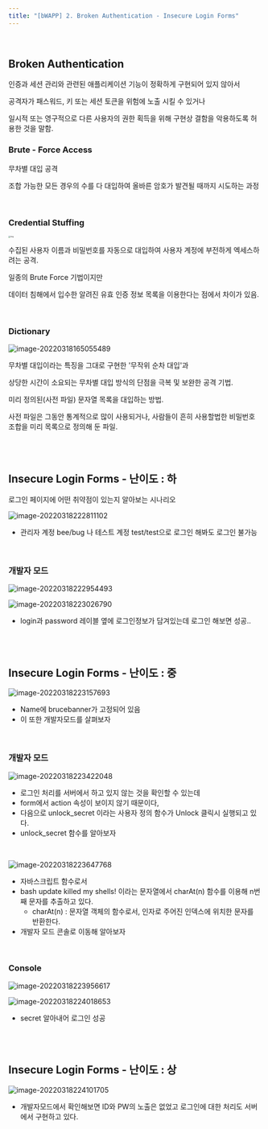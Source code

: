 ```yaml
---
title: "[bWAPP] 2. Broken Authentication - Insecure Login Forms"
---
```


<br>

## Broken Authentication

인증과 세션 관리와 관련된 애플리케이션 기능이 정확하게 구현되어 있지 않아서

공격자가 패스워드, 키 또는 세션 토큰을 위험에 노출 시킬 수 있거나 

일시적 또는 영구적으로 다른 사용자의 권한 획득을 위해 구현상 결함을 악용하도록 허용한 것을 말함.



### Brute - Force Access

무차별 대입 공격

조합 가능한 모든 경우의 수를 다 대입하여 올바른 암호가 발견될 때까지 시도하는 과정

<br>

### Credential Stuffing

  <img src="https://raw.githubusercontent.com/EONION-TH3DB/image_repo/main/img/EMB00002df83ccf.JPG" alt="img" style="zoom: 25%;" />

  수집된 사용자 이름과 비밀번호를 자동으로 대입하여 사용자 계정에 부전하게 엑세스하려는 공격.

일종의 Brute Force 기법이지만

데이터 침해에서 입수한 알려진 유효 인증 정보 목록을 이용한다는 점에서 차이가 있음.

<br>

### Dictionary

![image-20220318165055489](https://raw.githubusercontent.com/EONION-TH3DB/image_repo/main/img/image-20220318165055489.png)

무차별 대입이라는 특징을 그대로 구현한 '무작위 순차 대입'과

상당한 시간이 소요되는 무차별 대입 방식의 단점을 극복 및 보완한 공격 기법.

미리 정의된(사전 파일) 문자열 목록을 대입하는 방법.

사전 파일은 그동안 통계적으로 많이 사용되거나, 사람들이 흔히 사용할법한 비밀번호 조합을 미리 목록으로 정의해 둔 파일.

<br>

<br>

## Insecure Login Forms - 난이도 : 하

로그인 페이지에 어떤 취약점이 있는지 알아보는 시나리오

![image-20220318222811102](https://raw.githubusercontent.com/EONION-TH3DB/image_repo/main/img/image-20220318222811102.png)

- 관리자 계정 bee/bug 나 테스트 계정 test/test으로 로그인 해봐도 로그인 불가능

<br>

### 개발자 모드

![image-20220318222954493](https://raw.githubusercontent.com/EONION-TH3DB/image_repo/main/img/image-20220318222954493.png)

![image-20220318223026790](https://raw.githubusercontent.com/EONION-TH3DB/image_repo/main/img/image-20220318223026790.png)

- login과 password 레이블 옆에 로그인정보가 담겨있는데 로그인 해보면 성공..

<br>

<br>

## Insecure Login Forms - 난이도 : 중

![image-20220318223157693](https://raw.githubusercontent.com/EONION-TH3DB/image_repo/main/img/image-20220318223157693.png)

- Name에 brucebanner가 고정되어 있음
- 이 또한 개발자모드를 살펴보자

<br>

### 개발자 모드

![image-20220318223422048](https://raw.githubusercontent.com/EONION-TH3DB/image_repo/main/img/image-20220318223422048.png)

- 로그인 처리를 서버에서 하고 있지 않는 것을 확인할 수 있는데
- form에서 action 속성이 보이지 않기 때문이다,
- 다음으로 unlock_secret 이라는 사용자 정의 함수가 Unlock 클릭시 실행되고 있다.
- unlock_secret 함수를 알아보자

<br>

![image-20220318223647768](https://raw.githubusercontent.com/EONION-TH3DB/image_repo/main/img/image-20220318223647768.png)

- 자바스크립트 함수로서
- bash update killed my shells! 이라는 문자열에서 charAt(n) 함수를 이용해 n번째 문자를 추출하고 있다.
  - charAt(n) : 문자열 객체의 함수로서, 인자로 주어진 인덱스에 위치한 문자를 반환한다.
- 개발자 모드 콘솔로 이동해 알아보자

<br>

### Console

![image-20220318223956617](https://raw.githubusercontent.com/EONION-TH3DB/image_repo/main/img/image-20220318223956617.png)

![image-20220318224018653](https://raw.githubusercontent.com/EONION-TH3DB/image_repo/main/img/image-20220318224018653.png)

- secret 알아내어 로그인 성공

<br>

<br>

## Insecure Login Forms - 난이도 : 상

![image-20220318224101705](https://raw.githubusercontent.com/EONION-TH3DB/image_repo/main/img/image-20220318224101705.png)

- 개발자모드에서 확인해보면 ID와 PW의 노출은 없었고 로그인에 대한 처리도 서버에서 구현하고 있다.